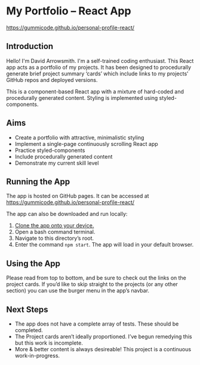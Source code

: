# My Portfolio – React App
https://gummicode.github.io/personal-profile-react/
## Introduction
Hello! I'm David Arrowsmith. I'm a self-trained coding enthusiast. This React app acts as a portfolio of my projects. It has been designed to procedurally generate brief project summary ‘cards’ which include links to my projects’ GitHub repos and deployed versions.

This is a component-based React app with a mixture of hard-coded and procedurally generated content. Styling is implemented using styled-components. 

## Aims
- Create a portfolio with attractive, minimalistic styling
- Implement a single-page continuously scrolling React app
- Practice styled-components
- Include procedurally generated content
- Demonstrate my current skill level

## Running the App
The app is hosted on GitHub pages. It can be accessed at https://gummicode.github.io/personal-profile-react/

The app can also be downloaded and run locally:
1. [Clone the app onto your device.](https://docs.github.com/en/enterprise/2.13/user/articles/cloning-a-repository)
2. Open a bash command terminal.
3. Navigate to this directory’s root.
4. Enter the command ```npm start```. The app will load in your default browser.

## Using the App
Please read from top to bottom, and be sure to check out the links on the project cards. If you’d like to skip straight to the projects (or any other section) you can use the burger menu in the app’s navbar. 

## Next Steps
- The app does not have a complete array of tests. These should be completed.
- The Project cards aren’t ideally proportioned. I’ve begun remedying this but this work is incomplete.
- More & better content is always desireable! This project is a continuous work-in-progress.
